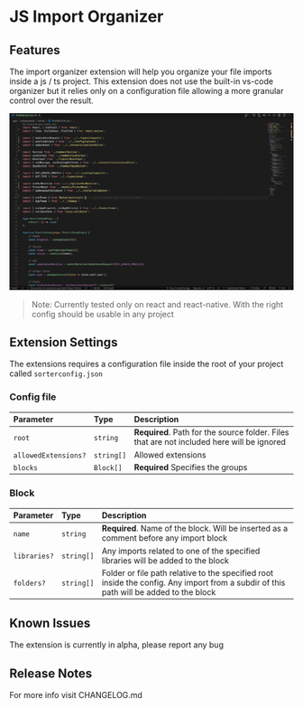 # JS Import Organizer

## Features

The import organizer extension will help you organize your file imports inside a js / ts project.
This extension does not use the built-in vs-code organizer but it relies only on a configuration file allowing a more granular control over the result.

![Gif](extension-preview.gif)

> Note: Currently tested only on react and react-native. With the right config should be usable in any project

## Extension Settings

The extensions requires a configuration file inside the root of your project called `sorterconfig.json`

### Config file

| Parameter            | Type       | Description                                                                                |
| :------------------- | :--------- | :----------------------------------------------------------------------------------------- |
| `root`               | `string`   | **Required**. Path for the source folder. Files that are not included here will be ignored |
| `allowedExtensions?` | `string[]` | Allowed extensions                                                                         |
| `blocks`             | `Block[]`  | **Required** Specifies the groups                                                          |

### Block

| Parameter    | Type       | Description                                                                                                                            |
| :----------- | :--------- | :------------------------------------------------------------------------------------------------------------------------------------- |
| `name`       | `string`   | **Required**. Name of the block. Will be inserted as a comment before any import block                                                 |
| `libraries?` | `string[]` | Any imports related to one of the specified libraries will be added to the block                                                       |
| `folders?`   | `string[]` | Folder or file path relative to the specified root inside the config. Any import from a subdir of this path will be added to the block |

## Known Issues

The extension is currently in alpha, please report any bug

## Release Notes

For more info visit CHANGELOG.md
